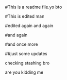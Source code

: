 #This is a readme file.yo bto

#This is edited man

#edited again
and again

#and again

#and once more

##just some updates

checking stashing bro

are you kidding me